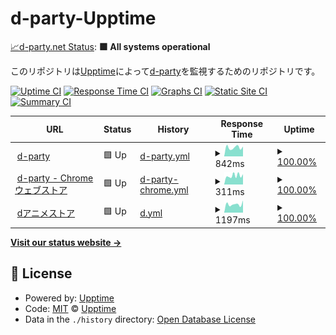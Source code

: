 # d-party-Upptime

[📈d-party.net Status](https://d-party.github.io/d-party-Upptime/): <!--live status--> **🟩 All systems operational**

このリポジトリは[Upptime](https://upptime.js.org)によって[d-party](https://d-party.net)を監視するためのリポジトリです。

[![Uptime CI](https://github.com/d-party/d-party-Upptime/workflows/Uptime%20CI/badge.svg)](https://github.com/d-party/d-party-Upptime/actions?query=workflow%3A%22Uptime+CI%22)
[![Response Time CI](https://github.com/d-party/d-party-Upptime/workflows/Response%20Time%20CI/badge.svg)](https://github.com/d-party/d-party-Upptime/actions?query=workflow%3A%22Response+Time+CI%22)
[![Graphs CI](https://github.com/d-party/d-party-Upptime/workflows/Graphs%20CI/badge.svg)](https://github.com/d-party/d-party-Upptime/actions?query=workflow%3A%22Graphs+CI%22)
[![Static Site CI](https://github.com/d-party/d-party-Upptime/workflows/Static%20Site%20CI/badge.svg)](https://github.com/d-party/d-party-Upptime/actions?query=workflow%3A%22Static+Site+CI%22)
[![Summary CI](https://github.com/d-party/d-party-Upptime/workflows/Summary%20CI/badge.svg)](https://github.com/d-party/d-party-Upptime/actions?query=workflow%3A%22Summary+CI%22)

<!--start: status pages-->
<!-- This summary is generated by Upptime (https://github.com/upptime/upptime) -->
<!-- Do not edit this manually, your changes will be overwritten -->
<!-- prettier-ignore -->
| URL | Status | History | Response Time | Uptime |
| --- | ------ | ------- | ------------- | ------ |
| <img alt="" src="https://icons.duckduckgo.com/ip3/d-party.net.ico" height="13"> [d-party](https://d-party.net) | 🟩 Up | [d-party.yml](https://github.com/d-party/d-party-Upptime/commits/HEAD/history/d-party.yml) | <details><summary><img alt="Response time graph" src="./graphs/d-party/response-time-week.png" height="20"> 842ms</summary><br><a href="https://d-party.github.io/d-party-Upptime/history/d-party"><img alt="Response time 855" src="https://img.shields.io/endpoint?url=https%3A%2F%2Fraw.githubusercontent.com%2Fd-party%2Fd-party-Upptime%2FHEAD%2Fapi%2Fd-party%2Fresponse-time.json"></a><br><a href="https://d-party.github.io/d-party-Upptime/history/d-party"><img alt="24-hour response time 928" src="https://img.shields.io/endpoint?url=https%3A%2F%2Fraw.githubusercontent.com%2Fd-party%2Fd-party-Upptime%2FHEAD%2Fapi%2Fd-party%2Fresponse-time-day.json"></a><br><a href="https://d-party.github.io/d-party-Upptime/history/d-party"><img alt="7-day response time 842" src="https://img.shields.io/endpoint?url=https%3A%2F%2Fraw.githubusercontent.com%2Fd-party%2Fd-party-Upptime%2FHEAD%2Fapi%2Fd-party%2Fresponse-time-week.json"></a><br><a href="https://d-party.github.io/d-party-Upptime/history/d-party"><img alt="30-day response time 906" src="https://img.shields.io/endpoint?url=https%3A%2F%2Fraw.githubusercontent.com%2Fd-party%2Fd-party-Upptime%2FHEAD%2Fapi%2Fd-party%2Fresponse-time-month.json"></a><br><a href="https://d-party.github.io/d-party-Upptime/history/d-party"><img alt="1-year response time 862" src="https://img.shields.io/endpoint?url=https%3A%2F%2Fraw.githubusercontent.com%2Fd-party%2Fd-party-Upptime%2FHEAD%2Fapi%2Fd-party%2Fresponse-time-year.json"></a></details> | <details><summary><a href="https://d-party.github.io/d-party-Upptime/history/d-party">100.00%</a></summary><a href="https://d-party.github.io/d-party-Upptime/history/d-party"><img alt="All-time uptime 99.88%" src="https://img.shields.io/endpoint?url=https%3A%2F%2Fraw.githubusercontent.com%2Fd-party%2Fd-party-Upptime%2FHEAD%2Fapi%2Fd-party%2Fuptime.json"></a><br><a href="https://d-party.github.io/d-party-Upptime/history/d-party"><img alt="24-hour uptime 100.00%" src="https://img.shields.io/endpoint?url=https%3A%2F%2Fraw.githubusercontent.com%2Fd-party%2Fd-party-Upptime%2FHEAD%2Fapi%2Fd-party%2Fuptime-day.json"></a><br><a href="https://d-party.github.io/d-party-Upptime/history/d-party"><img alt="7-day uptime 100.00%" src="https://img.shields.io/endpoint?url=https%3A%2F%2Fraw.githubusercontent.com%2Fd-party%2Fd-party-Upptime%2FHEAD%2Fapi%2Fd-party%2Fuptime-week.json"></a><br><a href="https://d-party.github.io/d-party-Upptime/history/d-party"><img alt="30-day uptime 100.00%" src="https://img.shields.io/endpoint?url=https%3A%2F%2Fraw.githubusercontent.com%2Fd-party%2Fd-party-Upptime%2FHEAD%2Fapi%2Fd-party%2Fuptime-month.json"></a><br><a href="https://d-party.github.io/d-party-Upptime/history/d-party"><img alt="1-year uptime 100.00%" src="https://img.shields.io/endpoint?url=https%3A%2F%2Fraw.githubusercontent.com%2Fd-party%2Fd-party-Upptime%2FHEAD%2Fapi%2Fd-party%2Fuptime-year.json"></a></details>
| <img alt="" src="https://icons.duckduckgo.com/ip3/chrome.google.com.ico" height="13"> [d-party - Chrome ウェブストア](https://chrome.google.com/webstore/detail/d-party/ibmlcfpijglpfbfgaleaeooebgdgcbpc) | 🟩 Up | [d-party-chrome.yml](https://github.com/d-party/d-party-Upptime/commits/HEAD/history/d-party-chrome.yml) | <details><summary><img alt="Response time graph" src="./graphs/d-party-chrome/response-time-week.png" height="20"> 311ms</summary><br><a href="https://d-party.github.io/d-party-Upptime/history/d-party-chrome"><img alt="Response time 449" src="https://img.shields.io/endpoint?url=https%3A%2F%2Fraw.githubusercontent.com%2Fd-party%2Fd-party-Upptime%2FHEAD%2Fapi%2Fd-party-chrome%2Fresponse-time.json"></a><br><a href="https://d-party.github.io/d-party-Upptime/history/d-party-chrome"><img alt="24-hour response time 364" src="https://img.shields.io/endpoint?url=https%3A%2F%2Fraw.githubusercontent.com%2Fd-party%2Fd-party-Upptime%2FHEAD%2Fapi%2Fd-party-chrome%2Fresponse-time-day.json"></a><br><a href="https://d-party.github.io/d-party-Upptime/history/d-party-chrome"><img alt="7-day response time 311" src="https://img.shields.io/endpoint?url=https%3A%2F%2Fraw.githubusercontent.com%2Fd-party%2Fd-party-Upptime%2FHEAD%2Fapi%2Fd-party-chrome%2Fresponse-time-week.json"></a><br><a href="https://d-party.github.io/d-party-Upptime/history/d-party-chrome"><img alt="30-day response time 327" src="https://img.shields.io/endpoint?url=https%3A%2F%2Fraw.githubusercontent.com%2Fd-party%2Fd-party-Upptime%2FHEAD%2Fapi%2Fd-party-chrome%2Fresponse-time-month.json"></a><br><a href="https://d-party.github.io/d-party-Upptime/history/d-party-chrome"><img alt="1-year response time 532" src="https://img.shields.io/endpoint?url=https%3A%2F%2Fraw.githubusercontent.com%2Fd-party%2Fd-party-Upptime%2FHEAD%2Fapi%2Fd-party-chrome%2Fresponse-time-year.json"></a></details> | <details><summary><a href="https://d-party.github.io/d-party-Upptime/history/d-party-chrome">100.00%</a></summary><a href="https://d-party.github.io/d-party-Upptime/history/d-party-chrome"><img alt="All-time uptime 96.69%" src="https://img.shields.io/endpoint?url=https%3A%2F%2Fraw.githubusercontent.com%2Fd-party%2Fd-party-Upptime%2FHEAD%2Fapi%2Fd-party-chrome%2Fuptime.json"></a><br><a href="https://d-party.github.io/d-party-Upptime/history/d-party-chrome"><img alt="24-hour uptime 100.00%" src="https://img.shields.io/endpoint?url=https%3A%2F%2Fraw.githubusercontent.com%2Fd-party%2Fd-party-Upptime%2FHEAD%2Fapi%2Fd-party-chrome%2Fuptime-day.json"></a><br><a href="https://d-party.github.io/d-party-Upptime/history/d-party-chrome"><img alt="7-day uptime 100.00%" src="https://img.shields.io/endpoint?url=https%3A%2F%2Fraw.githubusercontent.com%2Fd-party%2Fd-party-Upptime%2FHEAD%2Fapi%2Fd-party-chrome%2Fuptime-week.json"></a><br><a href="https://d-party.github.io/d-party-Upptime/history/d-party-chrome"><img alt="30-day uptime 100.00%" src="https://img.shields.io/endpoint?url=https%3A%2F%2Fraw.githubusercontent.com%2Fd-party%2Fd-party-Upptime%2FHEAD%2Fapi%2Fd-party-chrome%2Fuptime-month.json"></a><br><a href="https://d-party.github.io/d-party-Upptime/history/d-party-chrome"><img alt="1-year uptime 91.21%" src="https://img.shields.io/endpoint?url=https%3A%2F%2Fraw.githubusercontent.com%2Fd-party%2Fd-party-Upptime%2FHEAD%2Fapi%2Fd-party-chrome%2Fuptime-year.json"></a></details>
| <img alt="" src="https://icons.duckduckgo.com/ip3/animestore.docomo.ne.jp.ico" height="13"> [dアニメストア](https://animestore.docomo.ne.jp/animestore/tp_pc) | 🟩 Up | [d.yml](https://github.com/d-party/d-party-Upptime/commits/HEAD/history/d.yml) | <details><summary><img alt="Response time graph" src="./graphs/d/response-time-week.png" height="20"> 1197ms</summary><br><a href="https://d-party.github.io/d-party-Upptime/history/d"><img alt="Response time 1223" src="https://img.shields.io/endpoint?url=https%3A%2F%2Fraw.githubusercontent.com%2Fd-party%2Fd-party-Upptime%2FHEAD%2Fapi%2Fd%2Fresponse-time.json"></a><br><a href="https://d-party.github.io/d-party-Upptime/history/d"><img alt="24-hour response time 1724" src="https://img.shields.io/endpoint?url=https%3A%2F%2Fraw.githubusercontent.com%2Fd-party%2Fd-party-Upptime%2FHEAD%2Fapi%2Fd%2Fresponse-time-day.json"></a><br><a href="https://d-party.github.io/d-party-Upptime/history/d"><img alt="7-day response time 1197" src="https://img.shields.io/endpoint?url=https%3A%2F%2Fraw.githubusercontent.com%2Fd-party%2Fd-party-Upptime%2FHEAD%2Fapi%2Fd%2Fresponse-time-week.json"></a><br><a href="https://d-party.github.io/d-party-Upptime/history/d"><img alt="30-day response time 1237" src="https://img.shields.io/endpoint?url=https%3A%2F%2Fraw.githubusercontent.com%2Fd-party%2Fd-party-Upptime%2FHEAD%2Fapi%2Fd%2Fresponse-time-month.json"></a><br><a href="https://d-party.github.io/d-party-Upptime/history/d"><img alt="1-year response time 1251" src="https://img.shields.io/endpoint?url=https%3A%2F%2Fraw.githubusercontent.com%2Fd-party%2Fd-party-Upptime%2FHEAD%2Fapi%2Fd%2Fresponse-time-year.json"></a></details> | <details><summary><a href="https://d-party.github.io/d-party-Upptime/history/d">100.00%</a></summary><a href="https://d-party.github.io/d-party-Upptime/history/d"><img alt="All-time uptime 99.84%" src="https://img.shields.io/endpoint?url=https%3A%2F%2Fraw.githubusercontent.com%2Fd-party%2Fd-party-Upptime%2FHEAD%2Fapi%2Fd%2Fuptime.json"></a><br><a href="https://d-party.github.io/d-party-Upptime/history/d"><img alt="24-hour uptime 100.00%" src="https://img.shields.io/endpoint?url=https%3A%2F%2Fraw.githubusercontent.com%2Fd-party%2Fd-party-Upptime%2FHEAD%2Fapi%2Fd%2Fuptime-day.json"></a><br><a href="https://d-party.github.io/d-party-Upptime/history/d"><img alt="7-day uptime 100.00%" src="https://img.shields.io/endpoint?url=https%3A%2F%2Fraw.githubusercontent.com%2Fd-party%2Fd-party-Upptime%2FHEAD%2Fapi%2Fd%2Fuptime-week.json"></a><br><a href="https://d-party.github.io/d-party-Upptime/history/d"><img alt="30-day uptime 99.68%" src="https://img.shields.io/endpoint?url=https%3A%2F%2Fraw.githubusercontent.com%2Fd-party%2Fd-party-Upptime%2FHEAD%2Fapi%2Fd%2Fuptime-month.json"></a><br><a href="https://d-party.github.io/d-party-Upptime/history/d"><img alt="1-year uptime 99.83%" src="https://img.shields.io/endpoint?url=https%3A%2F%2Fraw.githubusercontent.com%2Fd-party%2Fd-party-Upptime%2FHEAD%2Fapi%2Fd%2Fuptime-year.json"></a></details>

<!--end: status pages-->

[**Visit our status website →**](https://d-party.github.io/d-party-Upptime/)

## 📄 License

- Powered by: [Upptime](https://github.com/upptime/upptime)
- Code: [MIT](./LICENSE) © [Upptime](https://upptime.js.org)
- Data in the `./history` directory: [Open Database License](https://opendatacommons.org/licenses/odbl/1-0/)
